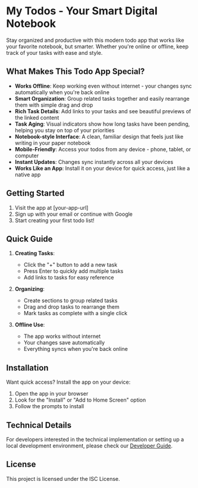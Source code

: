 # My Todos - Your Smart Digital Notebook

Stay organized and productive with this modern todo app that works like your favorite notebook, but smarter. Whether you're online or offline, keep track of your tasks with ease and style.

## What Makes This Todo App Special?

- **Works Offline**: Keep working even without internet - your changes sync automatically when you're back online
- **Smart Organization**: Group related tasks together and easily rearrange them with simple drag and drop
- **Rich Task Details**: Add links to your tasks and see beautiful previews of the linked content
- **Task Aging**: Visual indicators show how long tasks have been pending, helping you stay on top of your priorities
- **Notebook-style Interface**: A clean, familiar design that feels just like writing in your paper notebook
- **Mobile-Friendly**: Access your todos from any device - phone, tablet, or computer
- **Instant Updates**: Changes sync instantly across all your devices
- **Works Like an App**: Install it on your device for quick access, just like a native app

## Getting Started

1. Visit the app at [your-app-url]
2. Sign up with your email or continue with Google
3. Start creating your first todo list!

## Quick Guide

1. **Creating Tasks**:
   - Click the "+" button to add a new task
   - Press Enter to quickly add multiple tasks
   - Add links to tasks for easy reference

2. **Organizing**:
   - Create sections to group related tasks
   - Drag and drop tasks to rearrange them
   - Mark tasks as complete with a single click

3. **Offline Use**:
   - The app works without internet
   - Your changes save automatically
   - Everything syncs when you're back online

## Installation

Want quick access? Install the app on your device:

1. Open the app in your browser
2. Look for the "Install" or "Add to Home Screen" option
3. Follow the prompts to install

## Technical Details

For developers interested in the technical implementation or setting up a local development environment, please check our [Developer Guide](link-to-dev-guide.md).

## License

This project is licensed under the ISC License.

[comment]: # (Deployment trigger timestamp: 2025-01-21T20:26:08+02:00)
